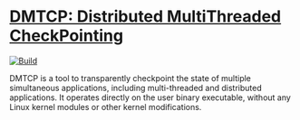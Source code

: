 # [DMTCP: Distributed MultiThreaded CheckPointing](http://dmtcp.github.io/) 
[![Build](https://github.com/dmtcp/dmtcp/actions/workflows/make-check.yml/badge.svg)](https://github.com/dmtcp/dmtcp/actions/workflows/make-check.yml)

DMTCP is a tool to transparently checkpoint the state of multiple simultaneous
applications, including multi-threaded and distributed applications. It
operates directly on the user binary executable, without any Linux kernel
modules or other kernel modifications.